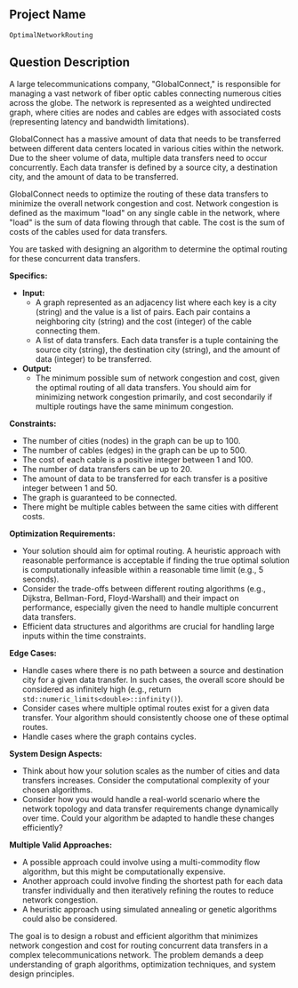 ## Project Name

`OptimalNetworkRouting`

## Question Description

A large telecommunications company, "GlobalConnect," is responsible for managing a vast network of fiber optic cables connecting numerous cities across the globe. The network is represented as a weighted undirected graph, where cities are nodes and cables are edges with associated costs (representing latency and bandwidth limitations).

GlobalConnect has a massive amount of data that needs to be transferred between different data centers located in various cities within the network.  Due to the sheer volume of data, multiple data transfers need to occur concurrently. Each data transfer is defined by a source city, a destination city, and the amount of data to be transferred.

GlobalConnect needs to optimize the routing of these data transfers to minimize the overall network congestion and cost. Network congestion is defined as the maximum "load" on any single cable in the network, where "load" is the sum of data flowing through that cable. The cost is the sum of costs of the cables used for data transfers.

You are tasked with designing an algorithm to determine the optimal routing for these concurrent data transfers.

**Specifics:**

*   **Input:**
    *   A graph represented as an adjacency list where each key is a city (string) and the value is a list of pairs. Each pair contains a neighboring city (string) and the cost (integer) of the cable connecting them.
    *   A list of data transfers. Each data transfer is a tuple containing the source city (string), the destination city (string), and the amount of data (integer) to be transferred.
*   **Output:**
    *   The minimum possible sum of network congestion and cost, given the optimal routing of all data transfers. You should aim for minimizing network congestion primarily, and cost secondarily if multiple routings have the same minimum congestion.

**Constraints:**

*   The number of cities (nodes) in the graph can be up to 100.
*   The number of cables (edges) in the graph can be up to 500.
*   The cost of each cable is a positive integer between 1 and 100.
*   The number of data transfers can be up to 20.
*   The amount of data to be transferred for each transfer is a positive integer between 1 and 50.
*   The graph is guaranteed to be connected.
*   There might be multiple cables between the same cities with different costs.

**Optimization Requirements:**

*   Your solution should aim for optimal routing. A heuristic approach with reasonable performance is acceptable if finding the true optimal solution is computationally infeasible within a reasonable time limit (e.g., 5 seconds).
*   Consider the trade-offs between different routing algorithms (e.g., Dijkstra, Bellman-Ford, Floyd-Warshall) and their impact on performance, especially given the need to handle multiple concurrent data transfers.
*   Efficient data structures and algorithms are crucial for handling large inputs within the time constraints.

**Edge Cases:**

*   Handle cases where there is no path between a source and destination city for a given data transfer. In such cases, the overall score should be considered as infinitely high (e.g., return `std::numeric_limits<double>::infinity()`).
*   Consider cases where multiple optimal routes exist for a given data transfer. Your algorithm should consistently choose one of these optimal routes.
*   Handle cases where the graph contains cycles.

**System Design Aspects:**

*   Think about how your solution scales as the number of cities and data transfers increases. Consider the computational complexity of your chosen algorithms.
*   Consider how you would handle a real-world scenario where the network topology and data transfer requirements change dynamically over time. Could your algorithm be adapted to handle these changes efficiently?

**Multiple Valid Approaches:**

*   A possible approach could involve using a multi-commodity flow algorithm, but this might be computationally expensive.
*   Another approach could involve finding the shortest path for each data transfer individually and then iteratively refining the routes to reduce network congestion.
*   A heuristic approach using simulated annealing or genetic algorithms could also be considered.

The goal is to design a robust and efficient algorithm that minimizes network congestion and cost for routing concurrent data transfers in a complex telecommunications network. The problem demands a deep understanding of graph algorithms, optimization techniques, and system design principles.
